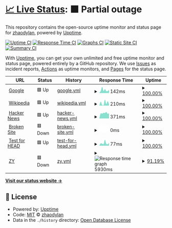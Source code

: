 # [📈 Live Status](https://zhaodylan.github.io/upptime-ziyuan): <!--live status--> **🟧 Partial outage**

This repository contains the open-source uptime monitor and status page for [zhaodylan](https://zhaodylan.github.io/upptime-ziyuan), powered by [Upptime](https://github.com/upptime/upptime).

[![Uptime CI](https://github.com/zhaodylan/upptime-ziyuan/workflows/Uptime%20CI/badge.svg)](https://github.com/zhaodylan/upptime-ziyuan/actions?query=workflow%3A%22Uptime+CI%22)
[![Response Time CI](https://github.com/zhaodylan/upptime-ziyuan/workflows/Response%20Time%20CI/badge.svg)](https://github.com/zhaodylan/upptime-ziyuan/actions?query=workflow%3A%22Response+Time+CI%22)
[![Graphs CI](https://github.com/zhaodylan/upptime-ziyuan/workflows/Graphs%20CI/badge.svg)](https://github.com/zhaodylan/upptime-ziyuan/actions?query=workflow%3A%22Graphs+CI%22)
[![Static Site CI](https://github.com/zhaodylan/upptime-ziyuan/workflows/Static%20Site%20CI/badge.svg)](https://github.com/zhaodylan/upptime-ziyuan/actions?query=workflow%3A%22Static+Site+CI%22)
[![Summary CI](https://github.com/zhaodylan/upptime-ziyuan/workflows/Summary%20CI/badge.svg)](https://github.com/zhaodylan/upptime-ziyuan/actions?query=workflow%3A%22Summary+CI%22)

With [Upptime](https://upptime.js.org), you can get your own unlimited and free uptime monitor and status page, powered entirely by a GitHub repository. We use [Issues](https://github.com/zhaodylan/upptime-ziyuan/issues) as incident reports, [Actions](https://github.com/zhaodylan/upptime-ziyuan/actions) as uptime monitors, and [Pages](https://zhaodylan.github.io/upptime-ziyuan) for the status page.

<!--start: status pages-->
<!-- This summary is generated by Upptime (https://github.com/upptime/upptime) -->
<!-- Do not edit this manually, your changes will be overwritten -->
<!-- prettier-ignore -->
| URL | Status | History | Response Time | Uptime |
| --- | ------ | ------- | ------------- | ------ |
| <img alt="" src="https://favicons.githubusercontent.com/www.google.com" height="13"> [Google](https://www.google.com) | 🟩 Up | [google.yml](https://github.com/zhaodylan/uptime-ziyuan/commits/HEAD/history/google.yml) | <details><summary><img alt="Response time graph" src="./graphs/google/response-time-week.png" height="20"> 142ms</summary><br><a href="https://zhaodylan.github.io/upptime-ziyuan/history/google"><img alt="Response time 92" src="https://img.shields.io/endpoint?url=https%3A%2F%2Fraw.githubusercontent.com%2Fzhaodylan%2Fuptime-ziyuan%2FHEAD%2Fapi%2Fgoogle%2Fresponse-time.json"></a><br><a href="https://zhaodylan.github.io/upptime-ziyuan/history/google"><img alt="24-hour response time 63" src="https://img.shields.io/endpoint?url=https%3A%2F%2Fraw.githubusercontent.com%2Fzhaodylan%2Fuptime-ziyuan%2FHEAD%2Fapi%2Fgoogle%2Fresponse-time-day.json"></a><br><a href="https://zhaodylan.github.io/upptime-ziyuan/history/google"><img alt="7-day response time 142" src="https://img.shields.io/endpoint?url=https%3A%2F%2Fraw.githubusercontent.com%2Fzhaodylan%2Fuptime-ziyuan%2FHEAD%2Fapi%2Fgoogle%2Fresponse-time-week.json"></a><br><a href="https://zhaodylan.github.io/upptime-ziyuan/history/google"><img alt="30-day response time 124" src="https://img.shields.io/endpoint?url=https%3A%2F%2Fraw.githubusercontent.com%2Fzhaodylan%2Fuptime-ziyuan%2FHEAD%2Fapi%2Fgoogle%2Fresponse-time-month.json"></a><br><a href="https://zhaodylan.github.io/upptime-ziyuan/history/google"><img alt="1-year response time 92" src="https://img.shields.io/endpoint?url=https%3A%2F%2Fraw.githubusercontent.com%2Fzhaodylan%2Fuptime-ziyuan%2FHEAD%2Fapi%2Fgoogle%2Fresponse-time-year.json"></a></details> | <details><summary><a href="https://zhaodylan.github.io/upptime-ziyuan/history/google">100.00%</a></summary><a href="https://zhaodylan.github.io/upptime-ziyuan/history/google"><img alt="All-time uptime 100.00%" src="https://img.shields.io/endpoint?url=https%3A%2F%2Fraw.githubusercontent.com%2Fzhaodylan%2Fuptime-ziyuan%2FHEAD%2Fapi%2Fgoogle%2Fuptime.json"></a><br><a href="https://zhaodylan.github.io/upptime-ziyuan/history/google"><img alt="24-hour uptime 100.00%" src="https://img.shields.io/endpoint?url=https%3A%2F%2Fraw.githubusercontent.com%2Fzhaodylan%2Fuptime-ziyuan%2FHEAD%2Fapi%2Fgoogle%2Fuptime-day.json"></a><br><a href="https://zhaodylan.github.io/upptime-ziyuan/history/google"><img alt="7-day uptime 100.00%" src="https://img.shields.io/endpoint?url=https%3A%2F%2Fraw.githubusercontent.com%2Fzhaodylan%2Fuptime-ziyuan%2FHEAD%2Fapi%2Fgoogle%2Fuptime-week.json"></a><br><a href="https://zhaodylan.github.io/upptime-ziyuan/history/google"><img alt="30-day uptime 100.00%" src="https://img.shields.io/endpoint?url=https%3A%2F%2Fraw.githubusercontent.com%2Fzhaodylan%2Fuptime-ziyuan%2FHEAD%2Fapi%2Fgoogle%2Fuptime-month.json"></a><br><a href="https://zhaodylan.github.io/upptime-ziyuan/history/google"><img alt="1-year uptime 100.00%" src="https://img.shields.io/endpoint?url=https%3A%2F%2Fraw.githubusercontent.com%2Fzhaodylan%2Fuptime-ziyuan%2FHEAD%2Fapi%2Fgoogle%2Fuptime-year.json"></a></details>
| <img alt="" src="https://favicons.githubusercontent.com/en.wikipedia.org" height="13"> [Wikipedia](https://en.wikipedia.org) | 🟩 Up | [wikipedia.yml](https://github.com/zhaodylan/uptime-ziyuan/commits/HEAD/history/wikipedia.yml) | <details><summary><img alt="Response time graph" src="./graphs/wikipedia/response-time-week.png" height="20"> 210ms</summary><br><a href="https://zhaodylan.github.io/upptime-ziyuan/history/wikipedia"><img alt="Response time 191" src="https://img.shields.io/endpoint?url=https%3A%2F%2Fraw.githubusercontent.com%2Fzhaodylan%2Fuptime-ziyuan%2FHEAD%2Fapi%2Fwikipedia%2Fresponse-time.json"></a><br><a href="https://zhaodylan.github.io/upptime-ziyuan/history/wikipedia"><img alt="24-hour response time 199" src="https://img.shields.io/endpoint?url=https%3A%2F%2Fraw.githubusercontent.com%2Fzhaodylan%2Fuptime-ziyuan%2FHEAD%2Fapi%2Fwikipedia%2Fresponse-time-day.json"></a><br><a href="https://zhaodylan.github.io/upptime-ziyuan/history/wikipedia"><img alt="7-day response time 210" src="https://img.shields.io/endpoint?url=https%3A%2F%2Fraw.githubusercontent.com%2Fzhaodylan%2Fuptime-ziyuan%2FHEAD%2Fapi%2Fwikipedia%2Fresponse-time-week.json"></a><br><a href="https://zhaodylan.github.io/upptime-ziyuan/history/wikipedia"><img alt="30-day response time 272" src="https://img.shields.io/endpoint?url=https%3A%2F%2Fraw.githubusercontent.com%2Fzhaodylan%2Fuptime-ziyuan%2FHEAD%2Fapi%2Fwikipedia%2Fresponse-time-month.json"></a><br><a href="https://zhaodylan.github.io/upptime-ziyuan/history/wikipedia"><img alt="1-year response time 191" src="https://img.shields.io/endpoint?url=https%3A%2F%2Fraw.githubusercontent.com%2Fzhaodylan%2Fuptime-ziyuan%2FHEAD%2Fapi%2Fwikipedia%2Fresponse-time-year.json"></a></details> | <details><summary><a href="https://zhaodylan.github.io/upptime-ziyuan/history/wikipedia">100.00%</a></summary><a href="https://zhaodylan.github.io/upptime-ziyuan/history/wikipedia"><img alt="All-time uptime 100.00%" src="https://img.shields.io/endpoint?url=https%3A%2F%2Fraw.githubusercontent.com%2Fzhaodylan%2Fuptime-ziyuan%2FHEAD%2Fapi%2Fwikipedia%2Fuptime.json"></a><br><a href="https://zhaodylan.github.io/upptime-ziyuan/history/wikipedia"><img alt="24-hour uptime 100.00%" src="https://img.shields.io/endpoint?url=https%3A%2F%2Fraw.githubusercontent.com%2Fzhaodylan%2Fuptime-ziyuan%2FHEAD%2Fapi%2Fwikipedia%2Fuptime-day.json"></a><br><a href="https://zhaodylan.github.io/upptime-ziyuan/history/wikipedia"><img alt="7-day uptime 100.00%" src="https://img.shields.io/endpoint?url=https%3A%2F%2Fraw.githubusercontent.com%2Fzhaodylan%2Fuptime-ziyuan%2FHEAD%2Fapi%2Fwikipedia%2Fuptime-week.json"></a><br><a href="https://zhaodylan.github.io/upptime-ziyuan/history/wikipedia"><img alt="30-day uptime 100.00%" src="https://img.shields.io/endpoint?url=https%3A%2F%2Fraw.githubusercontent.com%2Fzhaodylan%2Fuptime-ziyuan%2FHEAD%2Fapi%2Fwikipedia%2Fuptime-month.json"></a><br><a href="https://zhaodylan.github.io/upptime-ziyuan/history/wikipedia"><img alt="1-year uptime 100.00%" src="https://img.shields.io/endpoint?url=https%3A%2F%2Fraw.githubusercontent.com%2Fzhaodylan%2Fuptime-ziyuan%2FHEAD%2Fapi%2Fwikipedia%2Fuptime-year.json"></a></details>
| <img alt="" src="https://favicons.githubusercontent.com/news.ycombinator.com" height="13"> [Hacker News](https://news.ycombinator.com) | 🟩 Up | [hacker-news.yml](https://github.com/zhaodylan/uptime-ziyuan/commits/HEAD/history/hacker-news.yml) | <details><summary><img alt="Response time graph" src="./graphs/hacker-news/response-time-week.png" height="20"> 371ms</summary><br><a href="https://zhaodylan.github.io/upptime-ziyuan/history/hacker-news"><img alt="Response time 387" src="https://img.shields.io/endpoint?url=https%3A%2F%2Fraw.githubusercontent.com%2Fzhaodylan%2Fuptime-ziyuan%2FHEAD%2Fapi%2Fhacker-news%2Fresponse-time.json"></a><br><a href="https://zhaodylan.github.io/upptime-ziyuan/history/hacker-news"><img alt="24-hour response time 340" src="https://img.shields.io/endpoint?url=https%3A%2F%2Fraw.githubusercontent.com%2Fzhaodylan%2Fuptime-ziyuan%2FHEAD%2Fapi%2Fhacker-news%2Fresponse-time-day.json"></a><br><a href="https://zhaodylan.github.io/upptime-ziyuan/history/hacker-news"><img alt="7-day response time 371" src="https://img.shields.io/endpoint?url=https%3A%2F%2Fraw.githubusercontent.com%2Fzhaodylan%2Fuptime-ziyuan%2FHEAD%2Fapi%2Fhacker-news%2Fresponse-time-week.json"></a><br><a href="https://zhaodylan.github.io/upptime-ziyuan/history/hacker-news"><img alt="30-day response time 373" src="https://img.shields.io/endpoint?url=https%3A%2F%2Fraw.githubusercontent.com%2Fzhaodylan%2Fuptime-ziyuan%2FHEAD%2Fapi%2Fhacker-news%2Fresponse-time-month.json"></a><br><a href="https://zhaodylan.github.io/upptime-ziyuan/history/hacker-news"><img alt="1-year response time 387" src="https://img.shields.io/endpoint?url=https%3A%2F%2Fraw.githubusercontent.com%2Fzhaodylan%2Fuptime-ziyuan%2FHEAD%2Fapi%2Fhacker-news%2Fresponse-time-year.json"></a></details> | <details><summary><a href="https://zhaodylan.github.io/upptime-ziyuan/history/hacker-news">100.00%</a></summary><a href="https://zhaodylan.github.io/upptime-ziyuan/history/hacker-news"><img alt="All-time uptime 99.96%" src="https://img.shields.io/endpoint?url=https%3A%2F%2Fraw.githubusercontent.com%2Fzhaodylan%2Fuptime-ziyuan%2FHEAD%2Fapi%2Fhacker-news%2Fuptime.json"></a><br><a href="https://zhaodylan.github.io/upptime-ziyuan/history/hacker-news"><img alt="24-hour uptime 100.00%" src="https://img.shields.io/endpoint?url=https%3A%2F%2Fraw.githubusercontent.com%2Fzhaodylan%2Fuptime-ziyuan%2FHEAD%2Fapi%2Fhacker-news%2Fuptime-day.json"></a><br><a href="https://zhaodylan.github.io/upptime-ziyuan/history/hacker-news"><img alt="7-day uptime 100.00%" src="https://img.shields.io/endpoint?url=https%3A%2F%2Fraw.githubusercontent.com%2Fzhaodylan%2Fuptime-ziyuan%2FHEAD%2Fapi%2Fhacker-news%2Fuptime-week.json"></a><br><a href="https://zhaodylan.github.io/upptime-ziyuan/history/hacker-news"><img alt="30-day uptime 99.96%" src="https://img.shields.io/endpoint?url=https%3A%2F%2Fraw.githubusercontent.com%2Fzhaodylan%2Fuptime-ziyuan%2FHEAD%2Fapi%2Fhacker-news%2Fuptime-month.json"></a><br><a href="https://zhaodylan.github.io/upptime-ziyuan/history/hacker-news"><img alt="1-year uptime 99.96%" src="https://img.shields.io/endpoint?url=https%3A%2F%2Fraw.githubusercontent.com%2Fzhaodylan%2Fuptime-ziyuan%2FHEAD%2Fapi%2Fhacker-news%2Fuptime-year.json"></a></details>
| <img alt="" src="https://favicons.githubusercontent.com/thissitedoesnotexist.com" height="13"> [Broken Site](https://thissitedoesnotexist.com) | 🟥 Down | [broken-site.yml](https://github.com/zhaodylan/uptime-ziyuan/commits/HEAD/history/broken-site.yml) | <details><summary><img alt="Response time graph" src="./graphs/broken-site/response-time-week.png" height="20"> 0ms</summary><br><a href="https://zhaodylan.github.io/upptime-ziyuan/history/broken-site"><img alt="Response time 0" src="https://img.shields.io/endpoint?url=https%3A%2F%2Fraw.githubusercontent.com%2Fzhaodylan%2Fuptime-ziyuan%2FHEAD%2Fapi%2Fbroken-site%2Fresponse-time.json"></a><br><a href="https://zhaodylan.github.io/upptime-ziyuan/history/broken-site"><img alt="24-hour response time 0" src="https://img.shields.io/endpoint?url=https%3A%2F%2Fraw.githubusercontent.com%2Fzhaodylan%2Fuptime-ziyuan%2FHEAD%2Fapi%2Fbroken-site%2Fresponse-time-day.json"></a><br><a href="https://zhaodylan.github.io/upptime-ziyuan/history/broken-site"><img alt="7-day response time 0" src="https://img.shields.io/endpoint?url=https%3A%2F%2Fraw.githubusercontent.com%2Fzhaodylan%2Fuptime-ziyuan%2FHEAD%2Fapi%2Fbroken-site%2Fresponse-time-week.json"></a><br><a href="https://zhaodylan.github.io/upptime-ziyuan/history/broken-site"><img alt="30-day response time 0" src="https://img.shields.io/endpoint?url=https%3A%2F%2Fraw.githubusercontent.com%2Fzhaodylan%2Fuptime-ziyuan%2FHEAD%2Fapi%2Fbroken-site%2Fresponse-time-month.json"></a><br><a href="https://zhaodylan.github.io/upptime-ziyuan/history/broken-site"><img alt="1-year response time 0" src="https://img.shields.io/endpoint?url=https%3A%2F%2Fraw.githubusercontent.com%2Fzhaodylan%2Fuptime-ziyuan%2FHEAD%2Fapi%2Fbroken-site%2Fresponse-time-year.json"></a></details> | <details><summary><a href="https://zhaodylan.github.io/upptime-ziyuan/history/broken-site">100.00%</a></summary><a href="https://zhaodylan.github.io/upptime-ziyuan/history/broken-site"><img alt="All-time uptime 100.00%" src="https://img.shields.io/endpoint?url=https%3A%2F%2Fraw.githubusercontent.com%2Fzhaodylan%2Fuptime-ziyuan%2FHEAD%2Fapi%2Fbroken-site%2Fuptime.json"></a><br><a href="https://zhaodylan.github.io/upptime-ziyuan/history/broken-site"><img alt="24-hour uptime 100.00%" src="https://img.shields.io/endpoint?url=https%3A%2F%2Fraw.githubusercontent.com%2Fzhaodylan%2Fuptime-ziyuan%2FHEAD%2Fapi%2Fbroken-site%2Fuptime-day.json"></a><br><a href="https://zhaodylan.github.io/upptime-ziyuan/history/broken-site"><img alt="7-day uptime 100.00%" src="https://img.shields.io/endpoint?url=https%3A%2F%2Fraw.githubusercontent.com%2Fzhaodylan%2Fuptime-ziyuan%2FHEAD%2Fapi%2Fbroken-site%2Fuptime-week.json"></a><br><a href="https://zhaodylan.github.io/upptime-ziyuan/history/broken-site"><img alt="30-day uptime 100.00%" src="https://img.shields.io/endpoint?url=https%3A%2F%2Fraw.githubusercontent.com%2Fzhaodylan%2Fuptime-ziyuan%2FHEAD%2Fapi%2Fbroken-site%2Fuptime-month.json"></a><br><a href="https://zhaodylan.github.io/upptime-ziyuan/history/broken-site"><img alt="1-year uptime 100.00%" src="https://img.shields.io/endpoint?url=https%3A%2F%2Fraw.githubusercontent.com%2Fzhaodylan%2Fuptime-ziyuan%2FHEAD%2Fapi%2Fbroken-site%2Fuptime-year.json"></a></details>
| <img alt="" src="https://favicons.githubusercontent.com/www.google.com" height="13"> [Test for HEAD](https://www.google.com) | 🟩 Up | [test-for-head.yml](https://github.com/zhaodylan/uptime-ziyuan/commits/HEAD/history/test-for-head.yml) | <details><summary><img alt="Response time graph" src="./graphs/test-for-head/response-time-week.png" height="20"> 77ms</summary><br><a href="https://zhaodylan.github.io/upptime-ziyuan/history/test-for-head"><img alt="Response time 27" src="https://img.shields.io/endpoint?url=https%3A%2F%2Fraw.githubusercontent.com%2Fzhaodylan%2Fuptime-ziyuan%2FHEAD%2Fapi%2Ftest-for-head%2Fresponse-time.json"></a><br><a href="https://zhaodylan.github.io/upptime-ziyuan/history/test-for-head"><img alt="24-hour response time 13" src="https://img.shields.io/endpoint?url=https%3A%2F%2Fraw.githubusercontent.com%2Fzhaodylan%2Fuptime-ziyuan%2FHEAD%2Fapi%2Ftest-for-head%2Fresponse-time-day.json"></a><br><a href="https://zhaodylan.github.io/upptime-ziyuan/history/test-for-head"><img alt="7-day response time 77" src="https://img.shields.io/endpoint?url=https%3A%2F%2Fraw.githubusercontent.com%2Fzhaodylan%2Fuptime-ziyuan%2FHEAD%2Fapi%2Ftest-for-head%2Fresponse-time-week.json"></a><br><a href="https://zhaodylan.github.io/upptime-ziyuan/history/test-for-head"><img alt="30-day response time 65" src="https://img.shields.io/endpoint?url=https%3A%2F%2Fraw.githubusercontent.com%2Fzhaodylan%2Fuptime-ziyuan%2FHEAD%2Fapi%2Ftest-for-head%2Fresponse-time-month.json"></a><br><a href="https://zhaodylan.github.io/upptime-ziyuan/history/test-for-head"><img alt="1-year response time 27" src="https://img.shields.io/endpoint?url=https%3A%2F%2Fraw.githubusercontent.com%2Fzhaodylan%2Fuptime-ziyuan%2FHEAD%2Fapi%2Ftest-for-head%2Fresponse-time-year.json"></a></details> | <details><summary><a href="https://zhaodylan.github.io/upptime-ziyuan/history/test-for-head">100.00%</a></summary><a href="https://zhaodylan.github.io/upptime-ziyuan/history/test-for-head"><img alt="All-time uptime 100.00%" src="https://img.shields.io/endpoint?url=https%3A%2F%2Fraw.githubusercontent.com%2Fzhaodylan%2Fuptime-ziyuan%2FHEAD%2Fapi%2Ftest-for-head%2Fuptime.json"></a><br><a href="https://zhaodylan.github.io/upptime-ziyuan/history/test-for-head"><img alt="24-hour uptime 100.00%" src="https://img.shields.io/endpoint?url=https%3A%2F%2Fraw.githubusercontent.com%2Fzhaodylan%2Fuptime-ziyuan%2FHEAD%2Fapi%2Ftest-for-head%2Fuptime-day.json"></a><br><a href="https://zhaodylan.github.io/upptime-ziyuan/history/test-for-head"><img alt="7-day uptime 100.00%" src="https://img.shields.io/endpoint?url=https%3A%2F%2Fraw.githubusercontent.com%2Fzhaodylan%2Fuptime-ziyuan%2FHEAD%2Fapi%2Ftest-for-head%2Fuptime-week.json"></a><br><a href="https://zhaodylan.github.io/upptime-ziyuan/history/test-for-head"><img alt="30-day uptime 100.00%" src="https://img.shields.io/endpoint?url=https%3A%2F%2Fraw.githubusercontent.com%2Fzhaodylan%2Fuptime-ziyuan%2FHEAD%2Fapi%2Ftest-for-head%2Fuptime-month.json"></a><br><a href="https://zhaodylan.github.io/upptime-ziyuan/history/test-for-head"><img alt="1-year uptime 100.00%" src="https://img.shields.io/endpoint?url=https%3A%2F%2Fraw.githubusercontent.com%2Fzhaodylan%2Fuptime-ziyuan%2FHEAD%2Fapi%2Ftest-for-head%2Fuptime-year.json"></a></details>
| <img alt="" src="https://favicons.githubusercontent.com/ziyuan.baidu.com" height="13"> [ZY](https://ziyuan.baidu.com) | 🟥 Down | [zy.yml](https://github.com/zhaodylan/uptime-ziyuan/commits/HEAD/history/zy.yml) | <details><summary><img alt="Response time graph" src="./graphs/zy/response-time-week.png" height="20"> 5930ms</summary><br><a href="https://zhaodylan.github.io/upptime-ziyuan/history/zy"><img alt="Response time 5871" src="https://img.shields.io/endpoint?url=https%3A%2F%2Fraw.githubusercontent.com%2Fzhaodylan%2Fuptime-ziyuan%2FHEAD%2Fapi%2Fzy%2Fresponse-time.json"></a><br><a href="https://zhaodylan.github.io/upptime-ziyuan/history/zy"><img alt="24-hour response time 5514" src="https://img.shields.io/endpoint?url=https%3A%2F%2Fraw.githubusercontent.com%2Fzhaodylan%2Fuptime-ziyuan%2FHEAD%2Fapi%2Fzy%2Fresponse-time-day.json"></a><br><a href="https://zhaodylan.github.io/upptime-ziyuan/history/zy"><img alt="7-day response time 5930" src="https://img.shields.io/endpoint?url=https%3A%2F%2Fraw.githubusercontent.com%2Fzhaodylan%2Fuptime-ziyuan%2FHEAD%2Fapi%2Fzy%2Fresponse-time-week.json"></a><br><a href="https://zhaodylan.github.io/upptime-ziyuan/history/zy"><img alt="30-day response time 6042" src="https://img.shields.io/endpoint?url=https%3A%2F%2Fraw.githubusercontent.com%2Fzhaodylan%2Fuptime-ziyuan%2FHEAD%2Fapi%2Fzy%2Fresponse-time-month.json"></a><br><a href="https://zhaodylan.github.io/upptime-ziyuan/history/zy"><img alt="1-year response time 5871" src="https://img.shields.io/endpoint?url=https%3A%2F%2Fraw.githubusercontent.com%2Fzhaodylan%2Fuptime-ziyuan%2FHEAD%2Fapi%2Fzy%2Fresponse-time-year.json"></a></details> | <details><summary><a href="https://zhaodylan.github.io/upptime-ziyuan/history/zy">91.19%</a></summary><a href="https://zhaodylan.github.io/upptime-ziyuan/history/zy"><img alt="All-time uptime 99.19%" src="https://img.shields.io/endpoint?url=https%3A%2F%2Fraw.githubusercontent.com%2Fzhaodylan%2Fuptime-ziyuan%2FHEAD%2Fapi%2Fzy%2Fuptime.json"></a><br><a href="https://zhaodylan.github.io/upptime-ziyuan/history/zy"><img alt="24-hour uptime 66.08%" src="https://img.shields.io/endpoint?url=https%3A%2F%2Fraw.githubusercontent.com%2Fzhaodylan%2Fuptime-ziyuan%2FHEAD%2Fapi%2Fzy%2Fuptime-day.json"></a><br><a href="https://zhaodylan.github.io/upptime-ziyuan/history/zy"><img alt="7-day uptime 91.19%" src="https://img.shields.io/endpoint?url=https%3A%2F%2Fraw.githubusercontent.com%2Fzhaodylan%2Fuptime-ziyuan%2FHEAD%2Fapi%2Fzy%2Fuptime-week.json"></a><br><a href="https://zhaodylan.github.io/upptime-ziyuan/history/zy"><img alt="30-day uptime 96.41%" src="https://img.shields.io/endpoint?url=https%3A%2F%2Fraw.githubusercontent.com%2Fzhaodylan%2Fuptime-ziyuan%2FHEAD%2Fapi%2Fzy%2Fuptime-month.json"></a><br><a href="https://zhaodylan.github.io/upptime-ziyuan/history/zy"><img alt="1-year uptime 99.19%" src="https://img.shields.io/endpoint?url=https%3A%2F%2Fraw.githubusercontent.com%2Fzhaodylan%2Fuptime-ziyuan%2FHEAD%2Fapi%2Fzy%2Fuptime-year.json"></a></details>

<!--end: status pages-->

[**Visit our status website →**](https://zhaodylan.github.io/upptime-ziyuan)

## 📄 License

- Powered by: [Upptime](https://github.com/upptime/upptime)
- Code: [MIT](./LICENSE) © [zhaodylan](https://zhaodylan.github.io/upptime-ziyuan)
- Data in the `./history` directory: [Open Database License](https://opendatacommons.org/licenses/odbl/1-0/)

